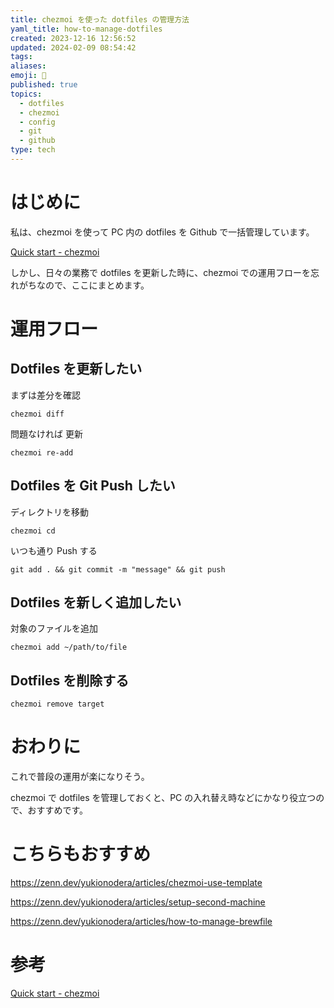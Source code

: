 ```yaml
---
title: chezmoi を使った dotfiles の管理方法
yaml_title: how-to-manage-dotfiles
created: 2023-12-16 12:56:52
updated: 2024-02-09 08:54:42
tags: 
aliases: 
emoji: 🌊
published: true
topics:
  - dotfiles
  - chezmoi
  - config
  - git
  - github
type: tech
---
```


# はじめに

私は、chezmoi を使って PC 内の dotfiles を Github で一括管理しています。

[Quick start - chezmoi](https://www.chezmoi.io/quick-start/)

しかし、日々の業務で dotfiles を更新した時に、chezmoi での運用フローを忘れがちなので、ここにまとめます。

# 運用フロー

## Dotfiles を更新したい

まずは差分を確認

```
chezmoi diff
```

問題なければ 更新

```
chezmoi re-add
```

## Dotfiles を Git Push したい

ディレクトリを移動

```
chezmoi cd
```

いつも通り Push する

```
git add . && git commit -m "message" && git push
```

## Dotfiles を新しく追加したい

対象のファイルを追加

```
chezmoi add ~/path/to/file
```

## Dotfiles を削除する

```
chezmoi remove target
```

# おわりに

これで普段の運用が楽になりそう。

chezmoi で dotfiles を管理しておくと、PC の入れ替え時などにかなり役立つので、おすすめです。

# こちらもおすすめ

https://zenn.dev/yukionodera/articles/chezmoi-use-template

https://zenn.dev/yukionodera/articles/setup-second-machine

https://zenn.dev/yukionodera/articles/how-to-manage-brewfile

# 参考

[Quick start - chezmoi](https://www.chezmoi.io/quick-start/#using-chezmoi-across-multiple-machines)
